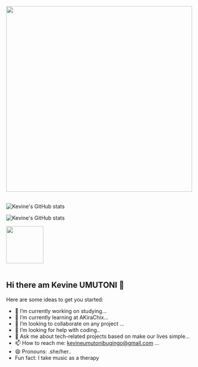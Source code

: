 <img src="https://user-images.githubusercontent.com/74038190/212749168-86d6c7ab-98da-409b-998f-c5b74721badd.gif" width="500">
<br><br>

![Kevine's GitHub stats](https://github-readme-stats.vercel.app/api?username=kevineumutoni&show_icons=true&theme=transparent)

![Kevine's GitHub stats](https://github-readme-stats.vercel.app/api/top-langs/?username=kevineumutoni&show_icons=true&theme=transparent)

<img src="https://user-images.githubusercontent.com/74038190/212284087-bbe7e430-757e-4901-90bf-4cd2ce3e1852.gif" width="100">
<br><br>

## Hi there am Kevine UMUTONI 👋

Here are some ideas to get you started:

- 🔭 I’m currently working on studying... 
- 🌱 I’m currently learning at AKiraChix...
- 👯 I’m looking to collaborate on any project ...
- 🤔 I’m looking for help with coding..
- 💬 Ask me about tech-related projects based on make our lives simple...
- 📫 How to reach me: kevineumutonibugingo@gmail.com ...
- 😄 Pronouns: .she/her..
- Fun fact: I take music as a therapy 

